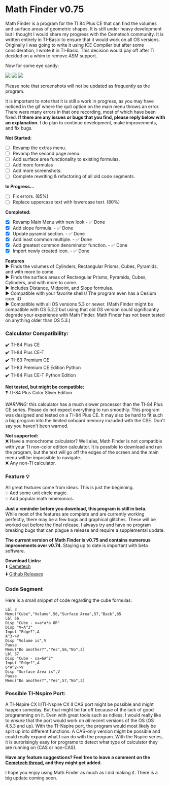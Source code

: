 # Math Finder v0.75
Math Finder is a program for the TI 84 Plus CE that can find the volumes and surface areas of geometric shapes. It is still under heavy development but I thought I would share my progress with the Cemetech community. It is written entirely in TI-Basic to ensure that it would work on all OS versions. Originally I was going to write it using ICE Compiler but after some consideration, I wrote it in TI-Basic. This decision would pay off after TI decided on a whim to remove ASM support.

Now for some eye candy:

![](https://i.imgur.com/IWB4n1Z.png) ![](https://i.imgur.com/k1ypOto.png) ![](https://i.imgur.com/GDTZtM6.png)

Please note that screenshots will not be updated as frequently as the program.  

It is important to note that it is still a work in progress, as you may have noticed in the gif where the quit option on the main menu throws an error. There were many errors in that one recording, most of which have been fixed. **If there are any issues or bugs that you find, please reply below with an explanation.** I do plan to continue development, make improvements, and fix bugs.  

**Not Started:**  
- [ ] Revamp the extras menu.  
- [ ] Revamp the second page menu.  
- [ ] Add surface area functionality to existing formulas.  
- [ ] Add more formulas  
- [ ] Add more screenshots.  
- [ ] Complete rewriting & refactoring of all old code segments.  

**In Progress...**  
- [ ] Fix errors. (85%)  
- [ ] Replace uppercase text with lowercase text. (80%)

**Completed:**
- [X] Revamp Main Menu with new look - ✅ Done  
- [X] Add slope formula. - ✅ Done  
- [X] Update pyramid section. - ✅ Done  
- [X] Add least common multiple. - ✅ Done  
- [X] Add greatest common denominator function. - ✅ Done  
- [X] Import newly created icon. - ✅ Done  

**Features**  
▶️ Finds the volumes of Cylinders, Rectangular Prisms, Cubes, Pyramids, and with more to come.  
▶️ Finds the surface areas of Rectangular Prisms, Pyramids, Cubes, Cylinders, and with more to come.  
▶️ Includes Distance, Midpoint, and Slope formulas.  
▶️ Compatible with your favorite shells! The program even has a Cesium icon. :D  
▶️ Compatible with all OS versions 5.3 or newer. (Math Finder might be compatible with OS 5.2.2 but using that old OS version could significantly degrade your experience with Math Finder. Math Finder has not been tested on anything older than OS 5.3.)  

### Calculator Compatibility:
✔️ TI-84 Plus CE  
✔️ TI-84 Plus CE-T  
✔️ TI-83 Premium CE  
✔️ TI-83 Premium CE Edition Python  
✔️ TI-84 Plus CE-T Python Edition  

**Not tested, but might be compatible:**  
❓ TI-84 Plus Color Sliver Edition  

*WARNING:* this calculator has a much slower processor than the TI-84 Plus CE series. Please do not expect everything to run smoothly. This program was designed and tested on a TI-84 Plus CE. It may also be hard to fit such a big program into the limited onboard memory included with the CSE. Don't say you haven't been warned.  

**Not supported:**  
❌ Have a monochrome calculator? Well alas, Math Finder is not compatible with your TI non-color edition calculator. It is possible to download and run the program, but the text will go off the edges of the screen and the main menu will be impossible to navigate.  
❌ Any non-TI calculator.  

### Feature 💡  
All great features come from ideas. This is just the beginning.  
💡 Add some unit circle magic.  
💡 Add popular math mnemonics.  

**Just a reminder before you download, this program is still in beta.**  
While most of the features are complete and are currently working perfectly, there may be a few bugs and graphical glitches. These will be worked out before the final release. I always try and have no program breaking bugs that can plague a release and require a supplemental update.

**The current version of Math Finder is v0.75 and contains numerous improvements over v0.74.** 
Staying up to date is important with beta software.

**Download Links:**  
⬇️ [Cemetech](http://ceme.tech/DL2028)  
⬇️ [Github Releases](https://github.com/jake01756/Math-Finder/releases)  

### Code Segment
Here is a small snippet of code regarding the cube formulas:

```
Lbl 3
Menu("Cube","Volume",56,"Surface Area",57,"Back",85
Lbl 56
Disp "Cube - v=a*a*a OR"
Disp "V=A^3"
Input "Edge?",A
A^3->V
Disp "Volume is",V
Pause 
Menu("Do another?","Yes",56,"No",3)
Lbl 57
Disp "Cube - sa=6A^2"
Input "Edge?",A
6*A^2->V
Disp "Surface Area is",V
Pause 
Menu("Do another?","Yes",57,"No",3)
```

### Possible TI-Nspire Port:

A TI-Nspire CX II/TI-Nspire CX II CAS port might be possible and might happen someday. But that might be far off because of the lack of good programming on it. Even with great tools such as ndless, I would really like to *ensure* that the port would work on *all* recent versions of the OS (OS 4.5.3 and up). With the TI-Nspire port, the program would most likely be split up into different functions. A CAS-only version might be possible and could really expand what I can do with the program. With the Nspire series, it is surprisingly easy for programs to detect what type of calculator they are running on (CAS or non-CAS).

**Have any feature suggestions? Feel free to leave a comment on the [Cemetech thread](https://www.cemetech.net/forum/viewtopic.php?p=287950), and they might get added.**

I hope you enjoy using Math Finder as much as I did making it. There is a big update coming soon.
